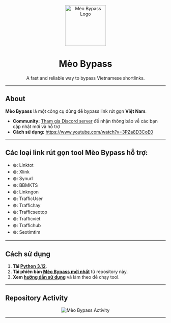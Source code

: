 <p align="center">
  <img src="https://github.com/longndev/Meo-Bypass/blob/main/meobypass.avif?raw=true" alt="Mèo Bypass Logo" width="128"/>
  <h1 align="center">Mèo Bypass</h1>
  <p align="center">A fast and reliable way to bypass Vietnamese shortlinks.</p>
</p>

---

## About

**Mèo Bypass** là một công cụ dùng để bypass link rút gọn **Việt Nam**.
  
- **Community:** [Tham gia Discord server](https://discord.gg/r8xQ7K59Mt) để nhận thông báo về các bạn cập nhật mới và hỗ trợ
- **Cách sử dụng:** https://www.youtube.com/watch?v=3PZa8D3CoE0
  
---
  
## Các loại link rút gọn tool **Mèo Bypass** hỗ trợ:  
  
- `🟢`: Linktot    
- `🟢`: Xlink  
- `🟢`: Synurl  
- `🟢`: BBMKTS  
- `🟢`: Linkngon  
- `🟢`: TrafficUser  
- `🟢`: Traffichay  
- `🟢`: Trafficseotop  
- `🟢`: Trafficviet  
- `🟢`: Traffichub  
- `🟢`: Seotimtim
  
---
  
## Cách sử dụng
  
1. **Tải [Python 3.12](https://www.python.org/ftp/python/3.12.10/python-3.12.10-amd64.exe)**.  
2. **Tải phiên bản** [**Mèo Bypass mới nhất**](https://github.com/longndev/Meo-Bypass/blob/main/meobypass.py) từ repository này.  
3. **Xem [hướng dẫn sử dụng](https://www.youtube.com/watch?v=3PZa8D3CoE0)** và làm theo để chạy tool.  
  
---
  
## Repository Activity
  
<p align="center">
  <img src="https://repobeats.axiom.co/api/embed/3e765992107484864746304850bf1f072eb2f54f.svg" alt="Mèo Bypass Activity"/>
</p>
  
---
